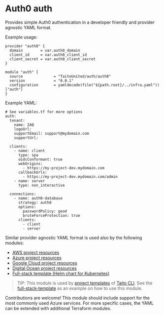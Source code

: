 # Auth0 auth

Provides simple Auth0 authentication in a developer friendly and provider agnostic YAML format.

Example usage:

```
provider "auth0" {
  domain        = var.auth0_domain
  client_id     = var.auth0_client_id
  client_secret = var.auth0_client_secret
}

module "auth" {
  source              = "TaitoUnited/auth/auth0"
  version             = "0.0.1"
  configuration       = yamldecode(file("${path.root}/../infra.yaml"))["auth"]
}
```

Example YAML:

```
# See variables.tf for more options
auth:
  tenant:
    name: IAQ
    logoUrl:
    supportEmail: support@mydomain.com
    supportUrl:

  clients:
    - name: client
      type: spa
      oidcConformant: true
      webOrigins:
        - https://my-project-dev.mydomain.com
      callbackUrls:
        - https://my-project-dev.mydomain.com/admin
    - name: server
      type: non_interactive

  connections:
    - name: auth0-database
      strategy: auth0
      options:
        passwordPolicy: good
        bruteForceProtection: true
      clients:
        - client
        - server
```

Similar provider agnostic YAML format is used also by the following modules:

- [AWS project resources](https://registry.terraform.io/modules/TaitoUnited/project-resources/aws)
- [Azure project resources](https://registry.terraform.io/modules/TaitoUnited/project-resources/azurerm)
- [Google Cloud project resources](https://registry.terraform.io/modules/TaitoUnited/project-resources/google)
- [Digital Ocean project resources](https://registry.terraform.io/modules/TaitoUnited/project-resources/digitalocean)
- [Full-stack template (Helm chart for Kubernetes)](https://github.com/TaitoUnited/taito-charts/tree/master/full-stack)

> TIP: This module is used by [project templates](https://taitounited.github.io/taito-cli/templates/#project-templates) of [Taito CLI](https://taitounited.github.io/taito-cli/). See the [full-stack-template](https://github.com/TaitoUnited/full-stack-template) as an example on how to use this module.

Contributions are welcome! This module should include support for the most commonly used Azure services. For more specific cases, the YAML can be extended with additional Terraform modules.
